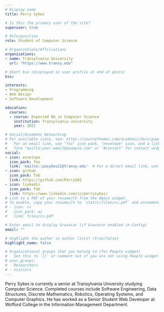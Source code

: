```yaml
---
# Display name
title: Perry Sykes

# Is this the primary user of the site?
superuser: true

# Role/position
role: Student of Computer Science

# Organizations/Affiliations
organizations:
- name: Transylvania University
  url: "https://www.transy.edu"

# Short bio (displayed in user profile at end of posts)
bio:

interests:
- Programming
- Web Design
- Software Development

education:
  courses:
  - course: Expected BA in Computer Science
    institution: Transylvania university
    year: 2021

# Social/Academic Networking
# For available icons, see: https://sourcethemes.com/academic/docs/page-builder/#icons
#   For an email link, use "fas" icon pack, "envelope" icon, and a link in the
#   form "mailto:your-email@example.com" or "#contact" for contact widget.
social:
- icon: envelope
  icon_pack: fas
  link: 'mailto::pasykes21@transy.edu'  # For a direct email link, use "mailto:test@example.org".
- icon: github
  icon_pack: fab
  link: https://github.com/PerryS02
- icon: linkedin
  icon_pack: fab
  link: https://www.linkedin.com/in/perrysykes/
# Link to a PDF of your resume/CV from the About widget.
# To enable, copy your resume/CV to `static/files/cv.pdf` and uncomment the lines below.
# - icon: cv
#   icon_pack: ai
#   link: files/cv.pdf

# Enter email to display Gravatar (if Gravatar enabled in Config)
email: ""

# Highlight the author in author lists? (true/false)
highlight_name: false

# Organizational groups that you belong to (for People widget)
#   Set this to `[]` or comment out if you are not using People widget.
# user_groups:
# - Researchers
# - Visitors
---
```


Perry Sykes is currently a senior at Transylvania University studying Computer Science. Completed courses include Software Engineering, Data Structures, Discrete Mathematics, Robotics, Operating Systems, and Computer Graphics. He has worked as a Senior Student Web Developer at Wofford College in the Information Management Department.
